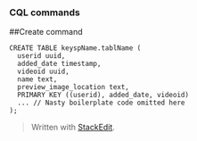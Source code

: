 ### CQL commands

##Create command

```
CREATE TABLE keyspName.tablName (
  userid uuid,
  added_date timestamp,
  videoid uuid,
  name text,
  preview_image_location text,
  PRIMARY KEY ((userid), added_date, videoid)
  ... // Nasty boilerplate code omitted here
);
```


> Written with [StackEdit](https://stackedit.io/).
<!--stackedit_data:
eyJoaXN0b3J5IjpbMTEwNTg4NDI1NiwzOTM3MTIwMDBdfQ==
-->